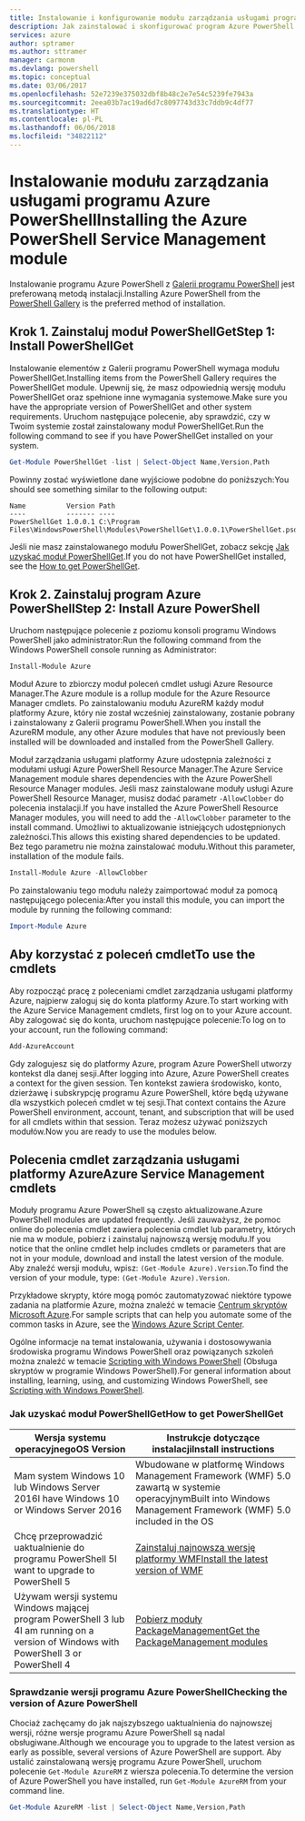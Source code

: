 ```yaml
---
title: Instalowanie i konfigurowanie modułu zarządzania usługami programu Azure PowerShell | Microsoft Docs
description: Jak zainstalować i skonfigurować program Azure PowerShell do pierwszego użycia.
services: azure
author: sptramer
ms.author: sttramer
manager: carmonm
ms.devlang: powershell
ms.topic: conceptual
ms.date: 03/06/2017
ms.openlocfilehash: 52e7239e375032dbf8b48c2e7e54c5239fe7943a
ms.sourcegitcommit: 2eea03b7ac19ad6d7c8097743d33c7ddb9c4df77
ms.translationtype: HT
ms.contentlocale: pl-PL
ms.lasthandoff: 06/06/2018
ms.locfileid: "34822112"
---
```

# <a name="installing-the-azure-powershell-service-management-module"></a><span data-ttu-id="4e415-103">Instalowanie modułu zarządzania usługami programu Azure PowerShell</span><span class="sxs-lookup"><span data-stu-id="4e415-103">Installing the Azure PowerShell Service Management module</span></span>

<span data-ttu-id="4e415-104">Instalowanie programu Azure PowerShell z [Galerii programu PowerShell](https://www.powershellgallery.com/) jest preferowaną metodą instalacji.</span><span class="sxs-lookup"><span data-stu-id="4e415-104">Installing Azure PowerShell from the [PowerShell Gallery](https://www.powershellgallery.com/) is the preferred method of installation.</span></span>

## <a name="step-1-install-powershellget"></a><span data-ttu-id="4e415-105">Krok 1. Zainstaluj moduł PowerShellGet</span><span class="sxs-lookup"><span data-stu-id="4e415-105">Step 1: Install PowerShellGet</span></span>

<span data-ttu-id="4e415-106">Instalowanie elementów z Galerii programu PowerShell wymaga modułu PowerShellGet.</span><span class="sxs-lookup"><span data-stu-id="4e415-106">Installing items from the PowerShell Gallery requires the PowerShellGet module.</span></span> <span data-ttu-id="4e415-107">Upewnij się, że masz odpowiednią wersję modułu PowerShellGet oraz spełnione inne wymagania systemowe.</span><span class="sxs-lookup"><span data-stu-id="4e415-107">Make sure you have the appropriate version of PowerShellGet and other system requirements.</span></span> <span data-ttu-id="4e415-108">Uruchom następujące polecenie, aby sprawdzić, czy w Twoim systemie został zainstalowany moduł PowerShellGet.</span><span class="sxs-lookup"><span data-stu-id="4e415-108">Run the following command to see if you have PowerShellGet installed on your system.</span></span>

```powershell
Get-Module PowerShellGet -list | Select-Object Name,Version,Path
```

<span data-ttu-id="4e415-109">Powinny zostać wyświetlone dane wyjściowe podobne do poniższych:</span><span class="sxs-lookup"><span data-stu-id="4e415-109">You should see something similar to the following output:</span></span>

```
Name          Version Path
----          ------- ----
PowerShellGet 1.0.0.1 C:\Program Files\WindowsPowerShell\Modules\PowerShellGet\1.0.0.1\PowerShellGet.psd1
```

<span data-ttu-id="4e415-110">Jeśli nie masz zainstalowanego modułu PowerShellGet, zobacz sekcję [Jak uzyskać moduł PowerShellGet](#how-to-get-powershellget).</span><span class="sxs-lookup"><span data-stu-id="4e415-110">If you do not have PowerShellGet installed, see the [How to get PowerShellGet](#how-to-get-powershellget).</span></span>

## <a name="step-2-install-azure-powershell"></a><span data-ttu-id="4e415-111">Krok 2. Zainstaluj program Azure PowerShell</span><span class="sxs-lookup"><span data-stu-id="4e415-111">Step 2: Install Azure PowerShell</span></span>

<span data-ttu-id="4e415-112">Uruchom następujące polecenie z poziomu konsoli programu Windows PowerShell jako administrator:</span><span class="sxs-lookup"><span data-stu-id="4e415-112">Run the following command from the Windows PowerShell console running as Administrator:</span></span>

```powershell
Install-Module Azure
```

<span data-ttu-id="4e415-113">Moduł Azure to zbiorczy moduł poleceń cmdlet usługi Azure Resource Manager.</span><span class="sxs-lookup"><span data-stu-id="4e415-113">The Azure module is a rollup module for the Azure Resource Manager cmdlets.</span></span> <span data-ttu-id="4e415-114">Po zainstalowaniu modułu AzureRM każdy moduł platformy Azure, który nie został wcześniej zainstalowany, zostanie pobrany i zainstalowany z Galerii programu PowerShell.</span><span class="sxs-lookup"><span data-stu-id="4e415-114">When you install the AzureRM module, any other Azure modules that have not previously been installed will be downloaded and installed from the PowerShell Gallery.</span></span>

<span data-ttu-id="4e415-115">Moduł zarządzania usługami platformy Azure udostępnia zależności z modułami usługi Azure PowerShell Resource Manager.</span><span class="sxs-lookup"><span data-stu-id="4e415-115">The Azure Service Management module shares dependencies with the Azure PowerShell Resource Manager modules.</span></span> <span data-ttu-id="4e415-116">Jeśli masz zainstalowane moduły usługi Azure PowerShell Resource Manager, musisz dodać parametr `-AllowClobber` do polecenia instalacji.</span><span class="sxs-lookup"><span data-stu-id="4e415-116">If you have installed the Azure PowerShell Resource Manager modules, you will need to add the `-AllowClobber` parameter to the install command.</span></span> <span data-ttu-id="4e415-117">Umożliwi to aktualizowanie istniejących udostępnionych zależności.</span><span class="sxs-lookup"><span data-stu-id="4e415-117">This allows this existing shared dependencies to be updated.</span></span> <span data-ttu-id="4e415-118">Bez tego parametru nie można zainstalować modułu.</span><span class="sxs-lookup"><span data-stu-id="4e415-118">Without this parameter, installation of the module fails.</span></span>

```powershell
Install-Module Azure -AllowClobber
```

<span data-ttu-id="4e415-119">Po zainstalowaniu tego modułu należy zaimportować moduł za pomocą następującego polecenia:</span><span class="sxs-lookup"><span data-stu-id="4e415-119">After you install this module, you can import the module by running the following command:</span></span>

```powershell
Import-Module Azure
```

## <a name="to-use-the-cmdlets"></a><span data-ttu-id="4e415-120">Aby korzystać z poleceń cmdlet</span><span class="sxs-lookup"><span data-stu-id="4e415-120">To use the cmdlets</span></span>

<span data-ttu-id="4e415-121">Aby rozpocząć pracę z poleceniami cmdlet zarządzania usługami platformy Azure, najpierw zaloguj się do konta platformy Azure.</span><span class="sxs-lookup"><span data-stu-id="4e415-121">To start working with the Azure Service Management cmdlets, first log on to your Azure account.</span></span> <span data-ttu-id="4e415-122">Aby zalogować się do konta, uruchom następujące polecenie:</span><span class="sxs-lookup"><span data-stu-id="4e415-122">To log on to your account, run the following command:</span></span>

```powershell
Add-AzureAccount
```

<span data-ttu-id="4e415-123">Gdy zalogujesz się do platformy Azure, program Azure PowerShell utworzy kontekst dla danej sesji.</span><span class="sxs-lookup"><span data-stu-id="4e415-123">After logging into Azure, Azure PowerShell creates a context for the given session.</span></span> <span data-ttu-id="4e415-124">Ten kontekst zawiera środowisko, konto, dzierżawę i subskrypcję programu Azure PowerShell, które będą używane dla wszystkich poleceń cmdlet w tej sesji.</span><span class="sxs-lookup"><span data-stu-id="4e415-124">That context contains the Azure PowerShell environment, account, tenant, and subscription that will be used for all cmdlets within that session.</span></span> <span data-ttu-id="4e415-125">Teraz możesz używać poniższych modułów.</span><span class="sxs-lookup"><span data-stu-id="4e415-125">Now you are ready to use the modules below.</span></span>

## <a name="azure-service-management-cmdlets"></a><span data-ttu-id="4e415-126">Polecenia cmdlet zarządzania usługami platformy Azure</span><span class="sxs-lookup"><span data-stu-id="4e415-126">Azure Service Management cmdlets</span></span>

<span data-ttu-id="4e415-127">Moduły programu Azure PowerShell są często aktualizowane.</span><span class="sxs-lookup"><span data-stu-id="4e415-127">Azure PowerShell modules are updated frequently.</span></span> <span data-ttu-id="4e415-128">Jeśli zauważysz, że pomoc online do polecenia cmdlet zawiera polecenia cmdlet lub parametry, których nie ma w module, pobierz i zainstaluj najnowszą wersję modułu.</span><span class="sxs-lookup"><span data-stu-id="4e415-128">If you notice that the online cmdlet help includes cmdlets or parameters that are not in your module, download and install the latest version of the module.</span></span> <span data-ttu-id="4e415-129">Aby znaleźć wersji modułu, wpisz: `(Get-Module Azure).Version`.</span><span class="sxs-lookup"><span data-stu-id="4e415-129">To find the version of your module, type: `(Get-Module Azure).Version`.</span></span>

<span data-ttu-id="4e415-130">Przykładowe skrypty, które mogą pomóc zautomatyzować niektóre typowe zadania na platformie Azure, można znaleźć w temacie [Centrum skryptów Microsoft Azure](http://www.windowsazure.com/documentation/scripts/).</span><span class="sxs-lookup"><span data-stu-id="4e415-130">For sample scripts that can help you automate some of the common tasks in Azure, see the [Windows Azure Script Center](http://www.windowsazure.com/documentation/scripts/).</span></span>

<span data-ttu-id="4e415-131">Ogólne informacje na temat instalowania, używania i dostosowywania środowiska programu Windows PowerShell oraz powiązanych szkoleń można znaleźć w temacie [Scripting with Windows PowerShell](http://go.microsoft.com/fwlink/p/?linkid=320210) (Obsługa skryptów w programie Windows PowerShell).</span><span class="sxs-lookup"><span data-stu-id="4e415-131">For general information about installing, learning, using, and customizing Windows PowerShell, see [Scripting with Windows PowerShell](http://go.microsoft.com/fwlink/p/?linkid=320210).</span></span>

### <a name="how-to-get-powershellget"></a><span data-ttu-id="4e415-132">Jak uzyskać moduł PowerShellGet</span><span class="sxs-lookup"><span data-stu-id="4e415-132">How to get PowerShellGet</span></span>

|<span data-ttu-id="4e415-133">Wersja systemu operacyjnego</span><span class="sxs-lookup"><span data-stu-id="4e415-133">OS Version</span></span>|<span data-ttu-id="4e415-134">Instrukcje dotyczące instalacji</span><span class="sxs-lookup"><span data-stu-id="4e415-134">Install instructions</span></span>|
|---|---|
|<span data-ttu-id="4e415-135">Mam system Windows 10 lub Windows Server 2016</span><span class="sxs-lookup"><span data-stu-id="4e415-135">I have Windows 10 or Windows Server 2016</span></span>|<span data-ttu-id="4e415-136">Wbudowane w platformę Windows Management Framework (WMF) 5.0 zawartą w systemie operacyjnym</span><span class="sxs-lookup"><span data-stu-id="4e415-136">Built into Windows Management Framework (WMF) 5.0 included in the OS</span></span>|
|<span data-ttu-id="4e415-137">Chcę przeprowadzić uaktualnienie do programu PowerShell 5</span><span class="sxs-lookup"><span data-stu-id="4e415-137">I want to upgrade to PowerShell 5</span></span>|[<span data-ttu-id="4e415-138">Zainstaluj najnowszą wersję platformy WMF</span><span class="sxs-lookup"><span data-stu-id="4e415-138">Install the latest version of WMF</span></span>](https://www.microsoft.com/en-us/download/details.aspx?id=54616)|
|<span data-ttu-id="4e415-139">Używam wersji systemu Windows mającej program PowerShell 3 lub 4</span><span class="sxs-lookup"><span data-stu-id="4e415-139">I am running on a version of Windows with PowerShell 3 or PowerShell 4</span></span>|[<span data-ttu-id="4e415-140">Pobierz moduły PackageManagement</span><span class="sxs-lookup"><span data-stu-id="4e415-140">Get the PackageManagement modules</span></span>](http://go.microsoft.com/fwlink/?LinkID=746217)|

<a id="helpmechoose"></a>
### <a name="checking-the-version-of-azure-powershell"></a><span data-ttu-id="4e415-141">Sprawdzanie wersji programu Azure PowerShell</span><span class="sxs-lookup"><span data-stu-id="4e415-141">Checking the version of Azure PowerShell</span></span>

<span data-ttu-id="4e415-142">Chociaż zachęcamy do jak najszybszego uaktualnienia do najnowszej wersji, różne wersje programu Azure PowerShell są nadal obsługiwane.</span><span class="sxs-lookup"><span data-stu-id="4e415-142">Although we encourage you to upgrade to the latest version as early as possible, several versions of Azure PowerShell are support.</span></span> <span data-ttu-id="4e415-143">Aby ustalić zainstalowaną wersję programu Azure PowerShell, uruchom polecenie `Get-Module AzureRM` z wiersza polecenia.</span><span class="sxs-lookup"><span data-stu-id="4e415-143">To determine the version of Azure PowerShell you have installed, run `Get-Module AzureRM` from your command line.</span></span>

```powershell
Get-Module AzureRM -list | Select-Object Name,Version,Path
```

